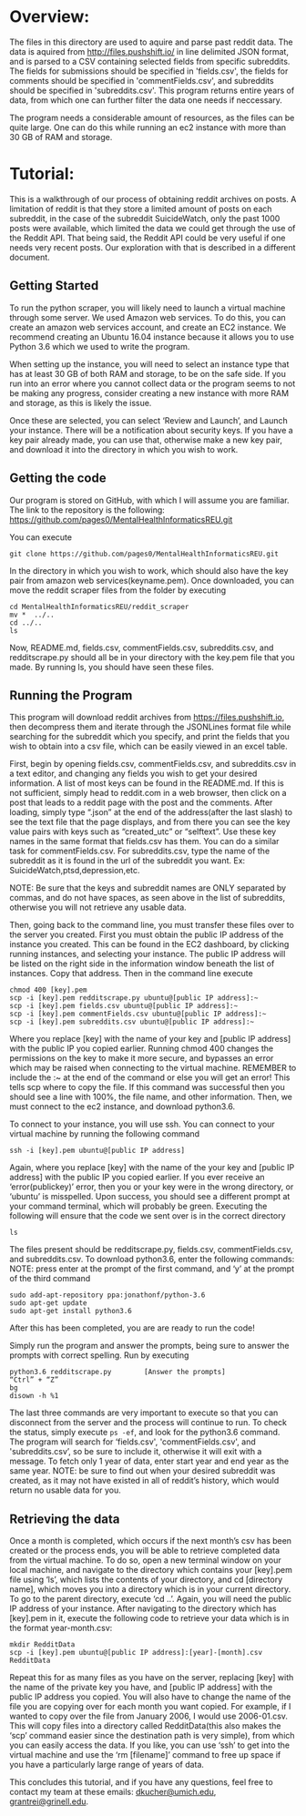 # Overview:

The files in this directory are used to aquire and parse past reddit data. The data is aquired from http://files.pushshift.io/ in line delimited JSON format, and is parsed to a CSV containing selected fields from specific subreddits. The fields for submissions should be specified in 'fields.csv', the fields for comments should be specified in 'commentFields.csv', and  subreddits should be specified in 'subreddits.csv'. This program returns entire years of data, from which one can further filter the data one needs if neccessary.

The program needs a considerable amount of resources, as the files can be quite large. One can do this
while running an ec2 instance with more than 30 GB of RAM and storage.

# Tutorial:
This is a walkthrough of our process of obtaining reddit archives on posts. A limitation of reddit is that they store a limited amount of posts on each subreddit, in the case of the subreddit SuicideWatch, only the past 1000 posts were available, which limited the data we could get through the use of the Reddit API. That being said, the Reddit API could be very useful if one needs very recent posts. Our exploration with that is described in a different document.

## Getting Started

To run the python scraper, you will likely need to launch a virtual machine through some server. We used Amazon web services. To do this, you can create an amazon web services account, and create an EC2 instance. We recommend creating an Ubuntu 16.04 instance because it allows you to use Python 3.6 which we used to write the program. 

When setting up the instance, you will need to select an instance type that has at least 30 GB of both RAM and storage, to be on the safe side. If you run into an error where you cannot collect data or the program seems to not be making any progress, consider creating a new instance with more RAM and storage, as this is likely the issue.

Once these are selected, you can select ‘Review and Launch’, and Launch your instance. There will be a notification about security keys. If you have a key pair already made, you can use that, otherwise make a new key pair, and download it into the directory in which you wish to work.

## Getting the code
Our program is stored on GitHub, with which I will assume you are familiar. The link to the repository is the following: https://github.com/pages0/MentalHealthInformaticsREU.git

You can execute

`git clone https://github.com/pages0/MentalHealthInformaticsREU.git`

In the directory in which you wish to work, which should also have the key pair from amazon web services(keyname.pem). Once downloaded, you can move the reddit scraper files from the folder by executing

```
cd MentalHealthInformaticsREU/reddit_scraper
mv *  ../..
cd ../..
ls
```
Now, README.md, fields.csv, commentFields.csv, subreddits.csv, and redditscrape.py should all be in your directory with the key.pem file that you made. By running ls, you should have seen these files.

## Running the Program
This program will download reddit archives from https://files.pushshift.io, then decompress them and iterate through the JSONLines format file while searching for the subreddit which you specify, and print the fields that you wish to obtain into a csv file, which can be easily viewed in an excel table.

First, begin by opening fields.csv, commentFields.csv, and subreddits.csv in a text editor, and changing any fields you wish to get your desired information. A list of most keys can be found in the README.md. If this is not sufficient, simply head to reddit.com in a web browser, then click on a post that leads to a reddit page with the post and the comments. After loading, simply type “.json” at the end of the address(after the last slash) to see the text file that the page displays, and from there you can see the key value pairs with keys such as “created_utc” or “selftext”. Use these key names in the same format that fields.csv has them. You can do a similar task for commentFields.csv. For subreddits.csv, type the name of the subreddit as it is found in the url of the subreddit you want. Ex: SuicideWatch,ptsd,depression,etc.

NOTE: Be sure that the keys and subreddit names are ONLY separated by commas, and do not have spaces, as seen above in the list of subreddits, otherwise you will not retrieve any usable data.

Then, going back to the command line, you must transfer these files over to the server you created. First you must obtain the public IP address of the instance you created. This can be found in the EC2 dashboard, by clicking running instances, and selecting your instance. The public IP address will be listed on the right side in the information window beneath the list of instances. Copy that address. Then in the command line execute

```
chmod 400 [key].pem
scp -i [key].pem redditscrape.py ubuntu@[public IP address]:~
scp -i [key].pem fields.csv ubuntu@[public IP address]:~
scp -i [key].pem commentFields.csv ubuntu@[public IP address]:~
scp -i [key].pem subreddits.csv ubuntu@[public IP address]:~
```

Where you replace [key] with the name of your key and [public IP address] with the public IP you copied earlier. Running chmod 400 changes the permissions on the key to make it more secure, and bypasses an error which may be raised when connecting to the virtual machine. REMEMBER to include the :~ at the end of the command or else you will get an error! This tells scp where to copy the file. If this command was successful then you should see a line with 100%, the file name, and other information. Then, we must connect to the ec2 instance, and download python3.6.

To connect to your instance, you will use ssh. You can connect to your virtual machine by running the following command

`ssh -i [key].pem ubuntu@[public IP address]`

Again, where you replace [key] with the name of the your key and [public IP address] with the public IP you copied earlier. If you ever receive an ‘error(publickey)’ error, then you or your key were in the wrong directory, or ‘ubuntu’ is misspelled. Upon success, you should see a different prompt at your command terminal, which will probably be green. Executing the following will ensure that the code we sent over is in the correct directory

`ls`

The files present should be redditscrape.py, fields.csv, commentFields.csv, and subreddits.csv. To download python3.6, enter the following commands: NOTE: press enter at the prompt of the first command, and ‘y’ at the prompt of the third command

```
sudo add-apt-repository ppa:jonathonf/python-3.6
sudo apt-get update
sudo apt-get install python3.6
```
After this has been completed, you are are ready to run the code!

Simply run the program and answer the prompts, being sure to answer the prompts with correct spelling. Run by executing

```
python3.6 redditscrape.py        [Answer the prompts]
“Ctrl” + “Z”
bg
disown -h %1
```

The last three commands are very important to execute so that you can disconnect from the server and the process will continue to run. To check the status, simply execute `ps -ef`, and look for the python3.6 command. The program will search for ‘fields.csv', 'commentFields.csv', and 'subreddits.csv’, so be sure to include it, otherwise it will exit with a message. To fetch only 1 year of data, enter start year and end year as the same year. NOTE: be sure to find out when your desired subreddit was created, as it may not have existed in all of reddit’s history, which would return no usable data for you.

## Retrieving the data
Once a month is completed, which occurs if the next month’s csv has been created or the process ends, you will be able to retrieve completed data from the virtual machine. To do so, open a new terminal window on your local machine, and navigate to the directory which contains your [key].pem file using ‘ls’, which lists the contents of your directory, and cd [directory name], which moves you into a directory which is in your current directory. To go to the parent directory, execute ‘cd ..’. Again, you will need the public IP address of your instance. After navigating to the directory which has [key].pem in it, execute the following code to retrieve your data which is in the format year-month.csv:

```
mkdir RedditData
scp -i [key].pem ubuntu@[public IP address]:[year]-[month].csv RedditData
```

Repeat this for as many files as you have on the server, replacing [key] with the name of the private key you have, and [public IP address] with the public IP address you copied. You will also have to change the name of the file you are copying over for each month you want copied. For example, if I wanted to copy over the file from January 2006, I would use 2006-01.csv. This will copy files into a directory called RedditData(this also makes the ‘scp’ command easier since the destination path is very simple), from which you can easily access the data. If you like, you can use ‘ssh’ to get into the virtual machine and use the ‘rm [filename]’ command to free up space if you have a particularly large range of years of data.

This concludes this tutorial, and if you have any questions, feel free to contact my team at these emails: dkucher@umich.edu, grantrei@grinell.edu.


